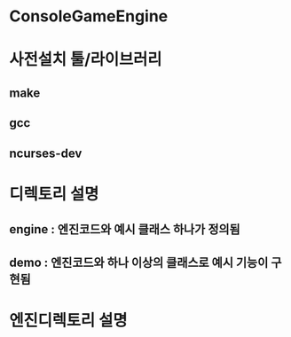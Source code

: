 # ConsoleGameEngine

# 사전설치 툴/라이브러리
## make
## gcc
## ncurses-dev

# 디렉토리 설명
## engine : 엔진코드와 예시 클래스 하나가 정의됨
## demo : 엔진코드와 하나 이상의 클래스로 예시 기능이 구현됨

# 엔진디렉토리 설명
